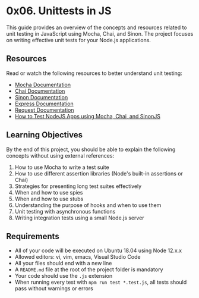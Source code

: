 # 0x06. Unittests in JS

This guide provides an overview of the concepts and resources related to unit testing in JavaScript using Mocha, Chai, and Sinon. The project focuses on writing effective unit tests for your Node.js applications.

## Resources

Read or watch the following resources to better understand unit testing:

- [Mocha Documentation](https://intranet.alxswe.com/rltoken/Gx5mfX41__cc2hwepcl0aA)
- [Chai Documentation](https://intranet.alxswe.com/rltoken/Rs3SrSdr9OxPp-4099A0cg)
- [Sinon Documentation](https://intranet.alxswe.com/rltoken/5KsW5N9sG3sGWW3z-jkNwA)
- [Express Documentation](https://intranet.alxswe.com/rltoken/Jq58SNUh8jcZqKoFcuOQdw)
- [Request Documentation](https://intranet.alxswe.com/rltoken/FcJfzr2jUJSj8Xp3z9L1wg)
- [How to Test NodeJS Apps using Mocha, Chai, and SinonJS](https://intranet.alxswe.com/rltoken/HwB8gViDosy8znk7H9i4Pw)

## Learning Objectives

By the end of this project, you should be able to explain the following concepts without using external references:

1. How to use Mocha to write a test suite
2. How to use different assertion libraries (Node's built-in assertions or Chai)
3. Strategies for presenting long test suites effectively
4. When and how to use spies
5. When and how to use stubs
6. Understanding the purpose of hooks and when to use them
7. Unit testing with asynchronous functions
8. Writing integration tests using a small Node.js server

## Requirements

- All of your code will be executed on Ubuntu 18.04 using Node 12.x.x
- Allowed editors: vi, vim, emacs, Visual Studio Code
- All your files should end with a new line
- A `README.md` file at the root of the project folder is mandatory
- Your code should use the `.js` extension
- When running every test with `npm run test *.test.js`, all tests should pass without warnings or errors

